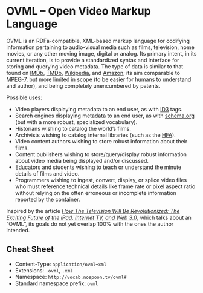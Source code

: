 OVML – Open Video Markup Language
====

OVML is an RDFa-compatible, XML-based markup language for codifying information pertaining to audio-visual media such as films, television, home movies, or any other moving image, digital or analog. Its primary intent, in its current iteration, is to provide a standardized syntax and interface for storing and querying video metadata. The type of data is similar to that found on [IMDb](http://www.imdb.com/), [TMDb](http://www.themoviedb.org/), [Wikipedia](http://www.wikipedia.org/), and [Amazon](http://www.amazon.com/); its aim comparable to [MPEG-7](http://mpeg.chiariglione.org/standards/mpeg-7), but more limited in scope (to be easier for humans to understand and author), and being completely unencumbered by patents.

Possible uses:

- Video players displaying metadata to an end user, as with [ID3](http://id3.org/) tags.
- Search engines displaying metadata to an end user, as with [schema.org](http://schema.org/VideoObject) (but with a more robust, specialized vocabulary).
- Historians wishing to catalog the world’s films.
- Archivists wishing to catalog internal libraries (such as the [HFA](http://hcl.harvard.edu/hfa/)).
- Video content authors wishing to store robust information about their films.
- Content publishers wishing to store/query/display robust information about video media being displayed and/or discussed.
- Educators and students wishing to teach or understand the minute details of films and video.
- Programmers wishing to ingest, convert, display, or splice video files who must reference technical details like frame rate or pixel aspect ratio without relying on the often erroneous or incomplete information reported by the container.

Inspired by the article <cite>[How The Television Will Be Revolutionized: The Exciting Future of the iPad, Internet TV, and Web 3.0](http://www.accelerating.org/articles/televisionwillberevolutionized.html)</cite>, which talks about an “OVML”, its goals do not yet overlap 100% with the ones the author intended.

## Cheat Sheet

- Content-Type: `application/ovml+xml`
- Extensions: `.ovml`, `.xml`
- Namespace: `http://vocab.nospoon.tv/ovml#`
- Standard namespace prefix: `ovml`
